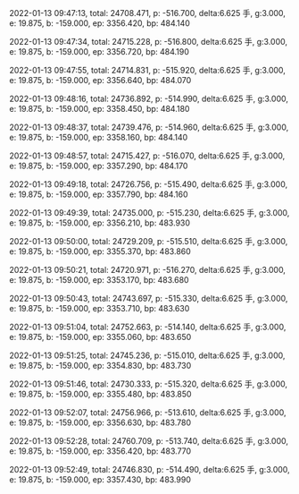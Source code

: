 2022-01-13 09:47:13, total: 24708.471, p: -516.700, delta:6.625 手, g:3.000, e: 19.875, b: -159.000, ep: 3356.420, bp: 484.140

2022-01-13 09:47:34, total: 24715.228, p: -516.800, delta:6.625 手, g:3.000, e: 19.875, b: -159.000, ep: 3356.720, bp: 484.190

2022-01-13 09:47:55, total: 24714.831, p: -515.920, delta:6.625 手, g:3.000, e: 19.875, b: -159.000, ep: 3356.640, bp: 484.070

2022-01-13 09:48:16, total: 24736.892, p: -514.990, delta:6.625 手, g:3.000, e: 19.875, b: -159.000, ep: 3358.450, bp: 484.180

2022-01-13 09:48:37, total: 24739.476, p: -514.960, delta:6.625 手, g:3.000, e: 19.875, b: -159.000, ep: 3358.160, bp: 484.140

2022-01-13 09:48:57, total: 24715.427, p: -516.070, delta:6.625 手, g:3.000, e: 19.875, b: -159.000, ep: 3357.290, bp: 484.170

2022-01-13 09:49:18, total: 24726.756, p: -515.490, delta:6.625 手, g:3.000, e: 19.875, b: -159.000, ep: 3357.790, bp: 484.160

2022-01-13 09:49:39, total: 24735.000, p: -515.230, delta:6.625 手, g:3.000, e: 19.875, b: -159.000, ep: 3356.210, bp: 483.930

2022-01-13 09:50:00, total: 24729.209, p: -515.510, delta:6.625 手, g:3.000, e: 19.875, b: -159.000, ep: 3355.370, bp: 483.860

2022-01-13 09:50:21, total: 24720.971, p: -516.270, delta:6.625 手, g:3.000, e: 19.875, b: -159.000, ep: 3353.170, bp: 483.680

2022-01-13 09:50:43, total: 24743.697, p: -515.330, delta:6.625 手, g:3.000, e: 19.875, b: -159.000, ep: 3353.710, bp: 483.630

2022-01-13 09:51:04, total: 24752.663, p: -514.140, delta:6.625 手, g:3.000, e: 19.875, b: -159.000, ep: 3355.060, bp: 483.650

2022-01-13 09:51:25, total: 24745.236, p: -515.010, delta:6.625 手, g:3.000, e: 19.875, b: -159.000, ep: 3354.830, bp: 483.730

2022-01-13 09:51:46, total: 24730.333, p: -515.320, delta:6.625 手, g:3.000, e: 19.875, b: -159.000, ep: 3355.480, bp: 483.850

2022-01-13 09:52:07, total: 24756.966, p: -513.610, delta:6.625 手, g:3.000, e: 19.875, b: -159.000, ep: 3356.630, bp: 483.780

2022-01-13 09:52:28, total: 24760.709, p: -513.740, delta:6.625 手, g:3.000, e: 19.875, b: -159.000, ep: 3356.420, bp: 483.770

2022-01-13 09:52:49, total: 24746.830, p: -514.490, delta:6.625 手, g:3.000, e: 19.875, b: -159.000, ep: 3357.430, bp: 483.990